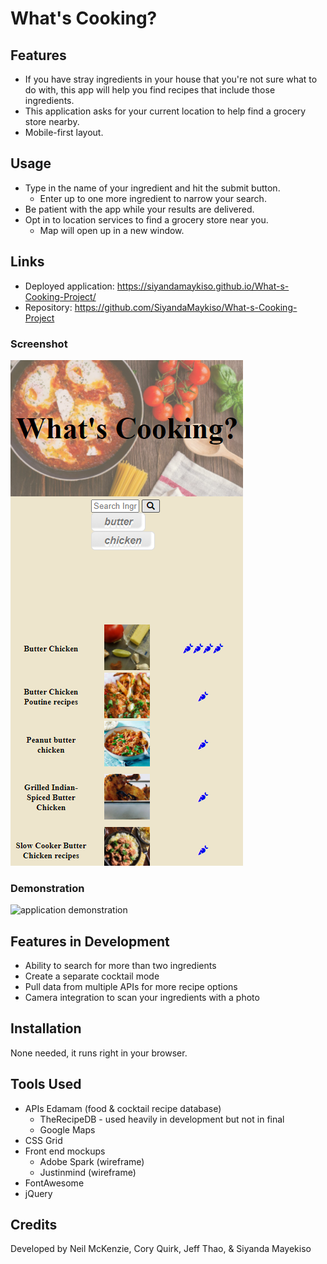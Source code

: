 # What's Cooking?

## Features
* If you have stray ingredients in your house that you're not sure what to do with, this app will help you find recipes that include those ingredients.
* This application asks for your current location to help find a grocery store nearby.
* Mobile-first layout.

## Usage
* Type in the name of your ingredient and hit the submit button.
    * Enter up to one more ingredient to narrow your search.
* Be patient with the app while your results are delivered.
* Opt in to location services to find a grocery store near you.
    * Map will open up in a new window.

## Links
* Deployed application: https://siyandamaykiso.github.io/What-s-Cooking-Project/
* Repository: https://github.com/SiyandaMaykiso/What-s-Cooking-Project

### Screenshot
<img src="https://github.com/SiyandaMaykiso/What-s-Cooking-Project/blob/main/screenshot.PNG" alt="application screenshot">

### Demonstration 
<img src="https://github.com/SiyandaMaykiso/What-s-Cooking-Project/blob/main/demo.gif" alt="application demonstration">

## Features in Development
* Ability to search for more than two ingredients
* Create a separate cocktail mode
* Pull data from multiple APIs for more recipe options
* Camera integration to scan your ingredients with a photo

## Installation
None needed, it runs right in your browser.

## Tools Used
* APIs
     Edamam (food & cocktail recipe database)
    * TheRecipeDB - used heavily in development but not in final
    * Google Maps
* CSS Grid
* Front end mockups
    * Adobe Spark (wireframe)
    * Justinmind (wireframe)
* FontAwesome
* jQuery

## Credits
Developed by Neil McKenzie, Cory Quirk, Jeff Thao, & Siyanda Mayekiso 
